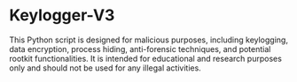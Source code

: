 # Keylogger-V3
This Python script is designed for malicious purposes, including keylogging, data encryption, process hiding, anti-forensic techniques, and potential rootkit functionalities. It is intended for educational and research purposes only and should not be used for any illegal activities.
